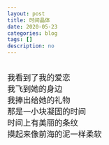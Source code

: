 ```yaml
---
layout: post
title: 时间晶体
date: 2020-05-23
categories: blog
tags: []
description: no
---
```

<font size="4">
<br/> 我看到了我的爱恋  <br/> 我飞到她的身边 <br/> 我捧出给她的礼物 <br/> 那是一小块凝固的时间 <br/> 时间上有美丽的条纹 <br/> 摸起来像前海的泥一样柔软
